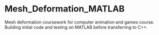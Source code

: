 # Mesh_Deformation_MATLAB

Mesh deformation coursework for computer animation and games course. Building initial code and testing on MATLAB before transferring to C++.
